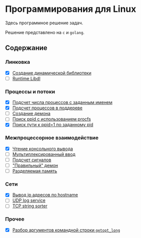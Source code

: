 # Программирования для Linux

Здесь программное решение задач.

Решение представлено на `c` и `golang`.


## Содержание

### Линковка
- [x] [Создание динамической библиотеки](dynamic_lib)
- [ ] [Runtime Libdl](runtime_libdl)

### Процессы и потоки
- [x] [Подсчет числа процессов с заданным именем](count_by_pname)
- [x] [Подсчет процессов в поддереве](count_cpid)
- [ ] [Создание демона](daemon)
- [ ] [Поиск ppid c использованием procfs](ppid_via_procfs)
- [x] [Поиск пути к ppid=1 по заданному pid](ppid_of_ppid)

### Межпроцессорное взаимодействие
- [x] [Чтение консольного вывода](read_pipe)
- [ ] [Мультиплексированный ввод]()
- [ ] [Подсчет сигналов]()
- [ ] ["Правильный" демон]()
- [ ] [Разделяемая память]()

### Сети
- [x] [Вывод ip адресов по hostname](get_ips)
- [ ] [UDP log service]()
- [ ] [TCP string sorter]()

### Прочее
- [x] [Разбор аргументов командной строки `getopt_long`](getopt)

